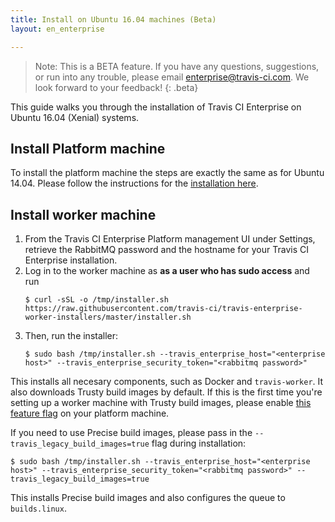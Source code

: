 ```yaml
---
title: Install on Ubuntu 16.04 machines (Beta)
layout: en_enterprise

---
```


> Note: This is a BETA feature. If you have any questions, suggestions, or run into any trouble, please email [enterprise@travis-ci.com](mailto:enterprise@travis-ci.com?subject=Install%20on%20Xenial). We look forward to your feedback!
{: .beta}

This guide walks you through the installation of Travis CI Enterprise on Ubuntu 16.04 (Xenial) systems.

## Install Platform machine

To install the platform machine the steps are exactly the same as for Ubuntu 14.04.
Please follow the instructions for the [installation here](/user/enterprise/installation#setting-up-the-travis-ci-enterprise-platform).

## Install worker machine

1. From the Travis CI Enterprise Platform management UI under Settings, retrieve the RabbitMQ password and the hostname for your Travis CI Enterprise installation.
1. Log in to the worker machine as **as a user who has sudo access** and run
    ```
    $ curl -sSL -o /tmp/installer.sh https://raw.githubusercontent.com/travis-ci/travis-enterprise-worker-installers/master/installer.sh
    ```
1. Then, run the installer:
    ```
    $ sudo bash /tmp/installer.sh --travis_enterprise_host="<enterprise host>" --travis_enterprise_security_token="<rabbitmq password>"
    ```

This installs all necesary components, such as Docker and `travis-worker`. It also downloads Trusty build images by default. If this is the first time you're setting up a worker machine with Trusty build images, please enable [this feature flag](/user/enterprise/trusty#enabling-the-trusty-beta-feature-flag) on your platform machine.

If you need to use Precise build images, please pass in the `--travis_legacy_build_images=true` flag during installation:

```
$ sudo bash /tmp/installer.sh --travis_enterprise_host="<enterprise host>" --travis_enterprise_security_token="<rabbitmq password>" --travis_legacy_build_images=true
```

This installs Precise build images and also configures the queue to `builds.linux`.
